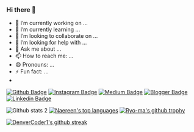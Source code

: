 ### Hi there 👋

- 🔭 I’m currently working on ...
- 🌱 I’m currently learning ...
- 👯 I’m looking to collaborate on ...
- 🤔 I’m looking for help with ...
- 💬 Ask me about ...
- 📫 How to reach me: ...
- 😄 Pronouns: ...
- ⚡ Fun fact: ...
- 
[![Github Badge](https://img.shields.io/badge/-Github-000?style=quare&labelColor=000&logo=Github&logoColor=white&link=link)](https://github.com/muni00) 
[![Instagram Badge](https://img.shields.io/badge/-Instagram-C13584?style=flat-quare&labelColor=C13584&logo=instagram&logoColor=white&link=link)]() 
[![Medium Badge](https://img.shields.io/badge/-Medium-757575?style=flat-quare&labelColor=757575&logo=Medium&logoColor=white&link=link)]() 
[![Blogger Badge](https://img.shields.io/badge/-Blogger-FF9800?style=flat-quare&labelColor=FF9800&logo=Blogger&logoColor=white&link=link)](link)
[![Linkedin Badge](https://img.shields.io/badge/-Linkedin-0D4C92?style=flat-quare&labelColor=0D4C92&logo=Linkedin&logoColor=white&link=link)](https://www.linkedin.com/in/muazzez-nihal-bahadir/)

![Github stats 2](https://github-readme-stats.vercel.app/api?username=muni00&show_icons=true&theme=shades-of-purple)
[![Naereen's top languages](https://github-readme-stats.vercel.app/api/top-langs/?username=muni00&theme=shades-of-purple )](https://github.com/anuraghazra/github-readme-stats)
[![Ryo-ma's github trophy](https://github-profile-trophy.vercel.app/?username=muni00&row=1)](https://github.com/ryo-ma/github-profile-trophy)

[![DenverCoder1's github streak](https://github-readme-streak-stats.herokuapp.com/?user=muni00&theme=shades-of-purple )](https://github.com/DenverCoder1/github-readme-streak-stats)



